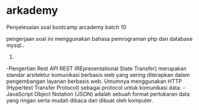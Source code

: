 # arkademy
Penyelesaian soal bootcamp arcademy batch 10

pengerjaan soal ini menggunakan bahasa pemrograman php dan database mysql..

1.
-Pengertian Rest API
REST (REpresentational State Transfer) merupakan standar arsitektur komunikasi berbasis web yang sering diterapkan dalam pengembangan layanan berbasis web. Umumnya menggunakan HTTP (Hypertext Transfer Protocol) sebagai protocol untuk komunikasi data.
-JavaScript Object Notation (JSON) adalah sebuah format pertukaran data yang ringan serta mudah dibaca dan dibuat oleh komputer.
